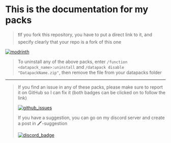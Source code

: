 # This is the documentation for my packs

> ❗If you fork this repository, you have to put a direct link to it, and specify clearly that your repo is a fork of this one

[![modrinth](https://cdn.jsdelivr.net/npm/@intergrav/devins-badges@3/assets/cozy/available/modrinth_vector.svg)](https://modrinth.com/datapack/floating-texts)

> To uninstall any of the above packs, enter `/function <datapack_name>:uninstall` and `/datapack disable "DatapackName.zip"`, then remove the file from your datapacks folder

***

> If you find an issue in any of these packs, please make sure to report it on GitHub so I can fix it (both badges can be clicked on to
> follow the link)
>
> [![github_issues](https://img.shields.io/github/issues/Aeldit/AD?color=red&style=for-the-badge&logo=github)](https://github.com/Aeldit/AD/issues)
>
> If you have a suggestion, you can go on my discord server and create a post in 🖍️-suggestion
>
> [![discord_badge](https://img.shields.io/discord/750243612473819188?color=7289da&label=DISCORD&logo=discord&logoColor=7289da&style=for-the-badge)](https://discord.gg/PcYPpqzhKS)
